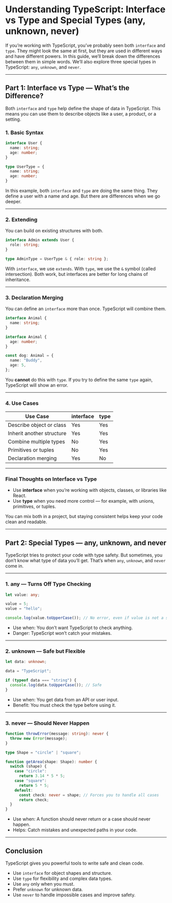 
# Understanding TypeScript: Interface vs Type and Special Types (any, unknown, never)

If you’re working with TypeScript, you’ve probably seen both `interface` and `type`. They might look the same at first, but they are used in different ways and have different powers. In this guide, we’ll break down the differences between them in simple words. We’ll also explore three special types in TypeScript: `any`, `unknown`, and `never`.

---

## Part 1: Interface vs Type — What’s the Difference?

Both `interface` and `type` help define the shape of data in TypeScript. This means you can use them to describe objects like a user, a product, or a setting.

### 1. Basic Syntax

```ts
interface User {
  name: string;
  age: number;
}

type UserType = {
  name: string;
  age: number;
}
```

In this example, both `interface` and `type` are doing the same thing. They define a user with a name and age. But there are differences when we go deeper.

---

### 2. Extending

You can build on existing structures with both.

```ts
interface Admin extends User {
  role: string;
}
```

```ts
type AdminType = UserType & { role: string };
```

With `interface`, we use `extends`. With `type`, we use the `&` symbol (called intersection). Both work, but interfaces are better for long chains of inheritance.

---

### 3. Declaration Merging

You can define an `interface` more than once. TypeScript will combine them.

```ts
interface Animal {
  name: string;
}

interface Animal {
  age: number;
}

const dog: Animal = {
  name: "Buddy",
  age: 5,
};
```

You **cannot** do this with `type`. If you try to define the same `type` again, TypeScript will show an error.

---

### 4. Use Cases

| Use Case                  | interface | type |
| ------------------------- | --------- | ---- |
| Describe object or class  | Yes       | Yes  |
| Inherit another structure | Yes       | Yes  |
| Combine multiple types    | No        | Yes  |
| Primitives or tuples      | No        | Yes  |
| Declaration merging       | Yes       | No   |

---

### Final Thoughts on Interface vs Type

- Use **interface** when you’re working with objects, classes, or libraries like React.
- Use **type** when you need more control — for example, with unions, primitives, or tuples.

You can mix both in a project, but staying consistent helps keep your code clean and readable.

---

## Part 2: Special Types — any, unknown, and never

TypeScript tries to protect your code with type safety. But sometimes, you don’t know what type of data you’ll get. That’s when `any`, `unknown`, and `never` come in.

---

### 1. any — Turns Off Type Checking

```ts
let value: any;

value = 5;
value = "hello";

console.log(value.toUpperCase()); // No error, even if value is not a string
```

- Use when: You don’t want TypeScript to check anything.
- Danger: TypeScript won’t catch your mistakes.

---

### 2. unknown — Safe but Flexible

```ts
let data: unknown;

data = "TypeScript";

if (typeof data === "string") {
  console.log(data.toUpperCase()); // Safe
}
```

- Use when: You get data from an API or user input.
- Benefit: You must check the type before using it.

---

### 3. never — Should Never Happen

```ts
function throwError(message: string): never {
  throw new Error(message);
}
```

```ts
type Shape = "circle" | "square";

function getArea(shape: Shape): number {
  switch (shape) {
    case "circle":
      return 3.14 * 5 * 5;
    case "square":
      return 5 * 5;
    default:
      const check: never = shape; // Forces you to handle all cases
      return check;
  }
}
```

- Use when: A function should never return or a case should never happen.
- Helps: Catch mistakes and unexpected paths in your code.

---

## Conclusion

TypeScript gives you powerful tools to write safe and clean code.

- Use `interface` for object shapes and structure.
- Use `type` for flexibility and complex data types.
- Use `any` only when you must.
- Prefer `unknown` for unknown data.
- Use `never` to handle impossible cases and improve safety.




